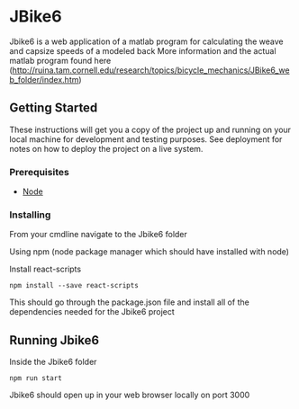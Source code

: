# JBike6
Jbike6 is a web application of a matlab program for calculating the weave and capsize speeds of a modeled back
More information and the actual matlab program found here (http://ruina.tam.cornell.edu/research/topics/bicycle_mechanics/JBike6_web_folder/index.htm)

## Getting Started
These instructions will get you a copy of the project up and running on your local machine for development and testing purposes. See deployment for notes on how to deploy the project on a live system.

### Prerequisites
* [Node](https://nodejs.org) 

### Installing
From your cmdline navigate to the Jbike6 folder 

Using npm (node package manager which should have installed with node)

Install react-scripts
```
npm install --save react-scripts
```
This should go through the package.json file and install all of the dependencies needed for the Jbike6 project

## Running Jbike6
Inside the Jbike6 folder
```
npm run start
```

Jbike6 should open up in your web browser locally on port 3000
